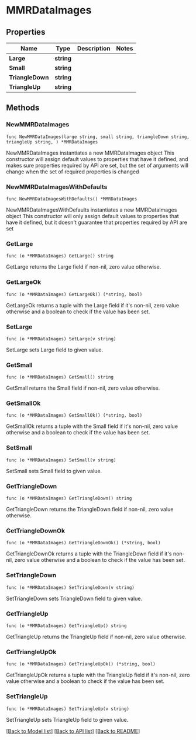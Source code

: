 # MMRDataImages

## Properties

Name | Type | Description | Notes
------------ | ------------- | ------------- | -------------
**Large** | **string** |  | 
**Small** | **string** |  | 
**TriangleDown** | **string** |  | 
**TriangleUp** | **string** |  | 

## Methods

### NewMMRDataImages

`func NewMMRDataImages(large string, small string, triangleDown string, triangleUp string, ) *MMRDataImages`

NewMMRDataImages instantiates a new MMRDataImages object
This constructor will assign default values to properties that have it defined,
and makes sure properties required by API are set, but the set of arguments
will change when the set of required properties is changed

### NewMMRDataImagesWithDefaults

`func NewMMRDataImagesWithDefaults() *MMRDataImages`

NewMMRDataImagesWithDefaults instantiates a new MMRDataImages object
This constructor will only assign default values to properties that have it defined,
but it doesn't guarantee that properties required by API are set

### GetLarge

`func (o *MMRDataImages) GetLarge() string`

GetLarge returns the Large field if non-nil, zero value otherwise.

### GetLargeOk

`func (o *MMRDataImages) GetLargeOk() (*string, bool)`

GetLargeOk returns a tuple with the Large field if it's non-nil, zero value otherwise
and a boolean to check if the value has been set.

### SetLarge

`func (o *MMRDataImages) SetLarge(v string)`

SetLarge sets Large field to given value.


### GetSmall

`func (o *MMRDataImages) GetSmall() string`

GetSmall returns the Small field if non-nil, zero value otherwise.

### GetSmallOk

`func (o *MMRDataImages) GetSmallOk() (*string, bool)`

GetSmallOk returns a tuple with the Small field if it's non-nil, zero value otherwise
and a boolean to check if the value has been set.

### SetSmall

`func (o *MMRDataImages) SetSmall(v string)`

SetSmall sets Small field to given value.


### GetTriangleDown

`func (o *MMRDataImages) GetTriangleDown() string`

GetTriangleDown returns the TriangleDown field if non-nil, zero value otherwise.

### GetTriangleDownOk

`func (o *MMRDataImages) GetTriangleDownOk() (*string, bool)`

GetTriangleDownOk returns a tuple with the TriangleDown field if it's non-nil, zero value otherwise
and a boolean to check if the value has been set.

### SetTriangleDown

`func (o *MMRDataImages) SetTriangleDown(v string)`

SetTriangleDown sets TriangleDown field to given value.


### GetTriangleUp

`func (o *MMRDataImages) GetTriangleUp() string`

GetTriangleUp returns the TriangleUp field if non-nil, zero value otherwise.

### GetTriangleUpOk

`func (o *MMRDataImages) GetTriangleUpOk() (*string, bool)`

GetTriangleUpOk returns a tuple with the TriangleUp field if it's non-nil, zero value otherwise
and a boolean to check if the value has been set.

### SetTriangleUp

`func (o *MMRDataImages) SetTriangleUp(v string)`

SetTriangleUp sets TriangleUp field to given value.



[[Back to Model list]](../README.md#documentation-for-models) [[Back to API list]](../README.md#documentation-for-api-endpoints) [[Back to README]](../README.md)


